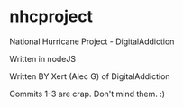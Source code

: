 # nhcproject
National Hurricane Project - DigitalAddiction


Written in nodeJS


Written BY Xert (Alec G) of DigitalAddiction


Commits 1-3 are crap. Don't mind them. :)

